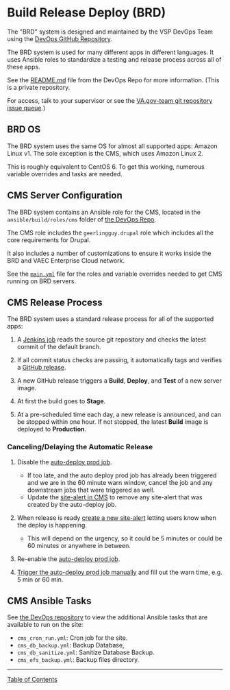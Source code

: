# Build Release Deploy (BRD)

The "BRD" system is designed and maintained by the VSP DevOps Team using the
[DevOps GitHub Repository](https://github.com/department-of-veterans-affairs/devops/ansible).

The BRD system is used for many different apps in different languages. It uses
Ansible roles to standardize a testing and release process across all of these
apps.

See the [README.md](https://github.com/department-of-veterans-affairs/devops/blob/master/README.md)
file from the DevOps Repo for more information. (This is a private repository.

For access, talk to your supervisor or see the [VA.gov-team git repository issue queue](https://github.com/department-of-veterans-affairs/va.gov-team).)

## BRD OS

The BRD system uses the same OS for almost all supported apps: Amazon Linux v1.
The sole exception is the CMS, which uses Amazon Linux 2.

This is roughly equivalent to CentOS 6. To get this working, numerous variable
overrides and tasks are needed.

## CMS Server Configuration

The BRD system contains an Ansible role for the CMS, located in the
`ansible/build/roles/cms` folder of [the DevOps Repo](https://github.com/department-of-veterans-affairs/devops/tree/master/ansible/build/roles/cms).

The CMS role includes the `geerlingguy.drupal` role which includes all the core
requirements for Drupal.

It also includes a number of customizations to ensure it works inside the BRD
and VAEC Enterprise Cloud network.

See the [`main.yml`](https://github.com/department-of-veterans-affairs/devops/blob/master/ansible/build/roles/cms/meta/main.yml) file for the roles and variable overrides needed to get CMS
running on BRD servers.

## CMS Release Process

The BRD system uses a standard release process for all of the supported apps:
  
1. A [Jenkins job](http://jenkins.vfs.va.gov/job/deploys/job/cms-auto-deploy/)
reads the source git repository and checks the latest commit of the default
branch.

1. If all commit status checks are passing, it automatically tags and verifies
a [GitHub release](https://github.com/department-of-veterans-affairs/va.gov-cms/releases).

1. A new GitHub release triggers a **Build**, **Deploy**, and **Test** of a new
server image.

1. At first the build goes to **Stage**.

1. At a pre-scheduled time each day, a new release is announced, and can be
stopped within one hour. If not stopped, the latest **Build** image is deployed
to **Production**.

### Canceling/Delaying the Automatic Release

1. Disable the [auto-deploy prod job](http://jenkins.vfs.va.gov/job/deploys/job/cms-auto-deploy/).

    - If too late, and the auto deploy prod job has already been triggered and
    we are in the 60 minute warn window, cancel the job and any downstream jobs
    that were triggered as well.
    - Update the [site-alert in CMS](https://prod.cms.va.gov/admin/config/system/site-alerts)
    to remove any site-alert that was created by the auto-deploy job.

1. When release is ready [create a new site-alert](https://prod.cms.va.gov/admin/config/system/site-alerts) letting users know when the deploy is happening.

    - This will depend on the urgency, so it could be 5 minutes or could be 60
    minutes or anywhere in between.

1. Re-enable the [auto-deploy prod job](http://jenkins.vfs.va.gov/job/deploys/job/cms-auto-deploy/).

1. [Trigger the auto-deploy prod job manually](http://jenkins.vfs.va.gov/job/deploys/job/cms-auto-deploy/build?delay=0sec) and fill out the warn time, e.g. 5 min or 60 min.

## CMS Ansible Tasks

See [the DevOps repository](https://github.com/department-of-veterans-affairs/devops/tree/master/ansible/cms)
to view the additional Ansible tasks that are available to run on the site:

- `cms_cron_run.yml`: Cron job for the site.
- `cms_db_backup.yml`: Backup Database,
- `cms_db_sanitize.yml`: Sanitize Database Backup.
- `cms_efs_backup.yml`: Backup files directory.

----

[Table of Contents](../README.md)
